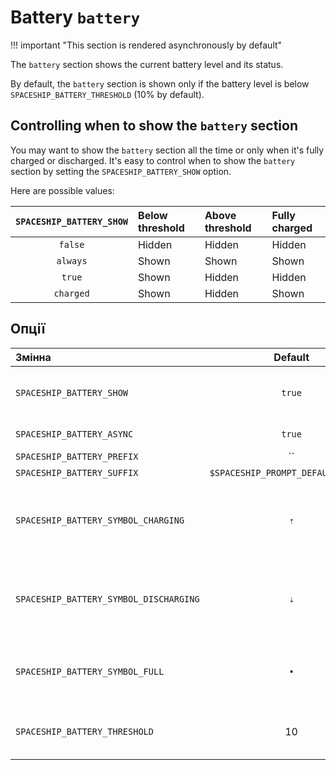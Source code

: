 # Battery `battery`

!!! important "This section is rendered asynchronously by default"

The `battery` section shows the current battery level and its status.

By default, the `battery` section is shown only if the battery level is below `SPACESHIP_BATTERY_THRESHOLD` (10% by default).

## Controlling when to show the `battery` section

You may want to show the `battery` section all the time or only when it's fully charged or discharged. It's easy to control when to show the `battery` section by setting the `SPACESHIP_BATTERY_SHOW` option.

Here are possible values:

| `SPACESHIP_BATTERY_SHOW` | Below threshold | Above threshold | Fully charged |
|:------------------------:|:--------------- |:--------------- |:------------- |
|         `false`          | Hidden          | Hidden          | Hidden        |
|         `always`         | Shown           | Shown           | Shown         |
|          `true`          | Shown           | Hidden          | Hidden        |
|        `charged`         | Shown           | Hidden          | Shown         |

## Опції

| Змінна                                 |              Default               | Meaning                                                       |
|:-------------------------------------- |:----------------------------------:| ------------------------------------------------------------- |
| `SPACESHIP_BATTERY_SHOW`               |               `true`               | Show section (`true`, `false`, `always` or `charged`)         |
| `SPACESHIP_BATTERY_ASYNC`              |               `true`               | Render section asynchronously                                 |
| `SPACESHIP_BATTERY_PREFIX`             |                 ``                 | Section's prefix                                              |
| `SPACESHIP_BATTERY_SUFFIX`             | `$SPACESHIP_PROMPT_DEFAULT_SUFFIX` | Section's suffix                                              |
| `SPACESHIP_BATTERY_SYMBOL_CHARGING`    |                `⇡`                 | Symbol displayed before the section if battery is charging    |
| `SPACESHIP_BATTERY_SYMBOL_DISCHARGING` |                `⇣`                 | Symbol displayed before the section if battery is discharging |
| `SPACESHIP_BATTERY_SYMBOL_FULL`        |                `•`                 | Symbol displayed before the section if battery is full        |
| `SPACESHIP_BATTERY_THRESHOLD`          |                 10                 | Battery level below which battery section will be shown       |

